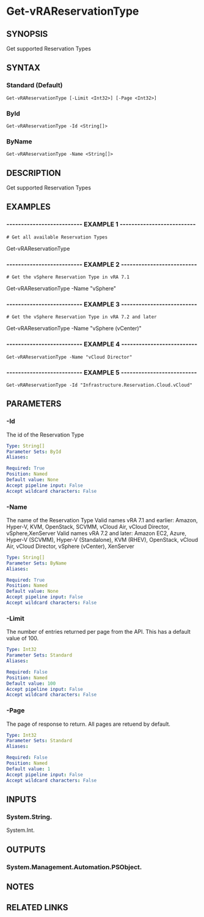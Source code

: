 # Get-vRAReservationType

## SYNOPSIS
Get supported Reservation Types

## SYNTAX

### Standard (Default)
```
Get-vRAReservationType [-Limit <Int32>] [-Page <Int32>]
```

### ById
```
Get-vRAReservationType -Id <String[]>
```

### ByName
```
Get-vRAReservationType -Name <String[]>
```

## DESCRIPTION
Get supported Reservation Types

## EXAMPLES

### -------------------------- EXAMPLE 1 --------------------------
```
# Get all available Reservation Types
```

Get-vRAReservationType

### -------------------------- EXAMPLE 2 --------------------------
```
# Get the vSphere Reservation Type in vRA 7.1
```

Get-vRAReservationType -Name "vSphere"

### -------------------------- EXAMPLE 3 --------------------------
```
# Get the vSphere Reservation Type in vRA 7.2 and later
```

Get-vRAReservationType -Name "vSphere (vCenter)"

### -------------------------- EXAMPLE 4 --------------------------
```
Get-vRAReservationType -Name "vCloud Director"
```

### -------------------------- EXAMPLE 5 --------------------------
```
Get-vRAReservationType -Id "Infrastructure.Reservation.Cloud.vCloud"
```

## PARAMETERS

### -Id
The id of the Reservation Type

```yaml
Type: String[]
Parameter Sets: ById
Aliases: 

Required: True
Position: Named
Default value: None
Accept pipeline input: False
Accept wildcard characters: False
```

### -Name
The name of the Reservation Type
Valid names vRA 7.1 and earlier: Amazon, Hyper-V, KVM, OpenStack, SCVMM, vCloud Air, vCloud Director, vSphere,XenServer
Valid names vRA 7.2 and later: Amazon EC2, Azure, Hyper-V (SCVMM), Hyper-V (Standalone), KVM (RHEV), OpenStack, vCloud Air, vCloud Director, vSphere (vCenter), XenServer

```yaml
Type: String[]
Parameter Sets: ByName
Aliases: 

Required: True
Position: Named
Default value: None
Accept pipeline input: False
Accept wildcard characters: False
```

### -Limit
The number of entries returned per page from the API.
This has a default value of 100.

```yaml
Type: Int32
Parameter Sets: Standard
Aliases: 

Required: False
Position: Named
Default value: 100
Accept pipeline input: False
Accept wildcard characters: False
```

### -Page
The page of response to return.
All pages are retuend by default.

```yaml
Type: Int32
Parameter Sets: Standard
Aliases: 

Required: False
Position: Named
Default value: 1
Accept pipeline input: False
Accept wildcard characters: False
```

## INPUTS

### System.String.
System.Int.

## OUTPUTS

### System.Management.Automation.PSObject.

## NOTES

## RELATED LINKS

